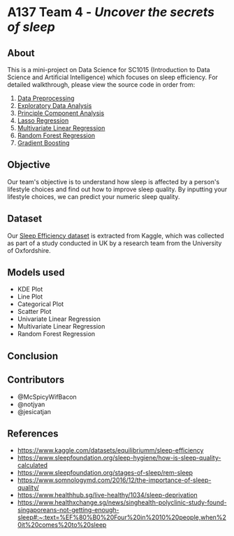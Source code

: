 # A137 Team 4 - _Uncover the secrets of sleep_

## About
This is a mini-project on Data Science for SC1015 (Introduction to Data Science and Artificial Intelligence) which focuses on sleep efficiency. For detailed walkthrough, please view the source code in order from:

1. [Data Preprocessing](https://github.com/McSpicyWifBacon/DSAI-Project/blob/main/data-preprocessing.ipynb)
2. [Exploratory Data Analysis](https://github.com/McSpicyWifBacon/DSAI-Project/blob/main/eda.ipynb)
3. [Principle Component Analysis](https://github.com/McSpicyWifBacon/DSAI-Project/blob/main/pca.ipynb)
4. [Lasso Regression](https://github.com/McSpicyWifBacon/DSAI-Project/blob/main/lasso-regression.ipynb)
5. [Multivariate Linear Regression](https://github.com/McSpicyWifBacon/DSAI-Project/blob/main/multivariate-regression.ipynb)
6. [Random Forest Regression](https://github.com/McSpicyWifBacon/DSAI-Project/blob/main/random-forest-regression.ipynb)
7. [Gradient Boosting](https://github.com/McSpicyWifBacon/DSAI-Project/blob/main/gradient-boosting.ipynb)

## Objective
Our team's objective is to understand how sleep is affected by a person's lifestyle choices and find out how to improve sleep quality. By inputting your lifestyle choices, we can predict your numeric sleep quality.

## Dataset
Our [Sleep Efficiency dataset](https://www.kaggle.com/datasets/equilibriumm/sleep-efficiency) is extracted from Kaggle, which was collected as part of a  study conducted in UK by a research team from the University of Oxfordshire.

## Models used
- KDE Plot
- Line Plot
- Categorical Plot
- Scatter Plot
- Univariate Linear Regression
- Multivariate Linear Regression
- Random Forest Regression

## Conclusion

## Contributors
- @McSpicyWifBacon
- @notjyan
- @jesicatjan

## References
- <https://www.kaggle.com/datasets/equilibriumm/sleep-efficiency>
- <https://www.sleepfoundation.org/sleep-hygiene/how-is-sleep-quality-calculated>
- <https://www.sleepfoundation.org/stages-of-sleep/rem-sleep>
- <https://www.somnologymd.com/2016/12/the-importance-of-sleep-quality/>
- <https://www.healthhub.sg/live-healthy/1034/sleep-deprivation>
- <https://www.healthxchange.sg/news/singhealth-polyclinic-study-found-singaporeans-not-getting-enough-sleep#:~:text=%EF%80%B0%20Four%20in%2010%20people,when%20it%20comes%20to%20sleep>
